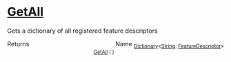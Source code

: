 # [GetAll](./FeatureDescriptor-100663418.md)

Gets a dictionary of all registered feature descriptors

Returns<img width=200/>Name
<sub>[Dictionary](https://docs.microsoft.com/en-us/dotnet/api/System.Collections.Generic.Dictionary-2)\<[String](https://docs.microsoft.com/en-us/dotnet/api/System.String), [FeatureDescriptor](./../FeatureDescriptor.md)></sub><img width=200/><sub>[GetAll](./FeatureDescriptor-100663418.md) (  )</sub><br>


